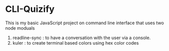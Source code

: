 # CLI-Quizify
This is my basic JavaScript project on command line interface that uses two node moduals

1) readline-sync : to have a conversation with the user via a console.
2) kuler : to create terminal based colors using hex color codes

